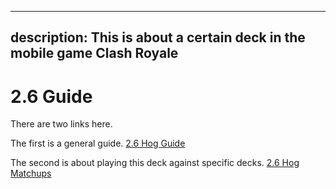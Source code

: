 
---
description: This is about a certain deck in the mobile game Clash Royale
---

# 2.6 Guide

There are two links here.&#x20;

The first is a general guide. [2.6 Hog Guide](/hog-2.6-guide.md)

The second is about playing this deck against specific decks. [2.6 Hog Matchups](/hog-2.6-matchups.md)
